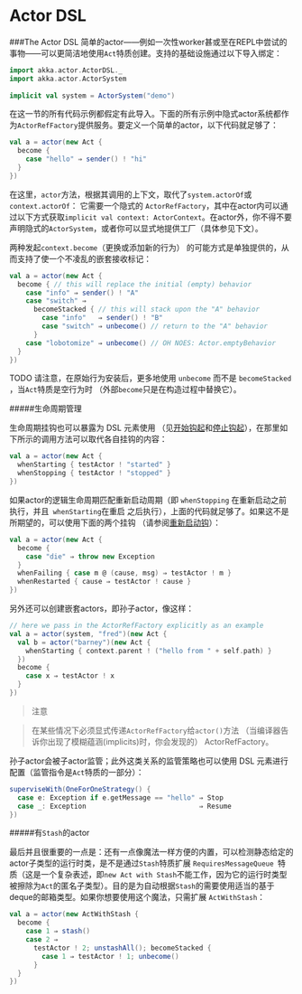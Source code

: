 # Actor DSL

###The Actor DSL
简单的actor——例如一次性worker甚或至在REPL中尝试的事物——可以更简洁地使用`Act`特质创建。支持的基础设施通过以下导入绑定：

```scala
import akka.actor.ActorDSL._
import akka.actor.ActorSystem
 
implicit val system = ActorSystem("demo")
```

在这一节的所有代码示例都假定有此导入。下面的所有示例中隐式actor系统都作为`ActorRefFactory`提供服务。要定义一个简单的actor，以下代码就足够了：

```scala
val a = actor(new Act {
  become {
    case "hello" ⇒ sender() ! "hi"
  }
})
```

在这里，`actor`方法，根据其调用的上下文，取代了``system.actorOf``或
``context.actorOf``： 它需要一个隐式的 `ActorRefFactory`，其中在actor内可以通过以下方式获取``implicit val context: ActorContext``。在actor外，你不得不要声明隐式的`ActorSystem`，或者你可以显式地提供工厂（具体参见下文）。

两种发起``context.become``（更换或添加新的行为） 的可能方式是单独提供的，从而支持了使一个不凌乱的嵌套接收标记：

```scala
val a = actor(new Act {
  become { // this will replace the initial (empty) behavior
    case "info" ⇒ sender() ! "A"
    case "switch" ⇒
      becomeStacked { // this will stack upon the "A" behavior
        case "info"   ⇒ sender() ! "B"
        case "switch" ⇒ unbecome() // return to the "A" behavior
      }
    case "lobotomize" ⇒ unbecome() // OH NOES: Actor.emptyBehavior
  }
})
```

TODO
请注意，在原始行为安装后，更多地使用 ``unbecome`` 而不是 ``becomeStacked`` ，当`Act`特质是空行为时 （外部``become``只是在构造过程中替换它）。

#####生命周期管理

生命周期挂钩也可以暴露为 DSL 元素使用 （见[开始钩起](01_actors.md#start-hook-scala)和[停止钩起](01_actors.md#stop-hook-scala)），在那里如下所示的调用方法可以取代各自挂钩的内容：

```scala
val a = actor(new Act {
  whenStarting { testActor ! "started" }
  whenStopping { testActor ! "stopped" }
})
```

如果actor的逻辑生命周期匹配重新启动周期（即 ``whenStopping`` 在重新启动之前执行，并且`` whenStarting``在重启 之后执行），上面的代码就足够了。如果这不是所期望的，可以使用下面的两个挂钩 （请参阅[重新启动钩]((01_actors.md#restart-hook-scala))）：

```scala
val a = actor(new Act {
  become {
    case "die" ⇒ throw new Exception
  }
  whenFailing { case m @ (cause, msg) ⇒ testActor ! m }
  whenRestarted { cause ⇒ testActor ! cause }
})
```

另外还可以创建嵌套actors，即孙子actor，像这样：

```scala
// here we pass in the ActorRefFactory explicitly as an example
val a = actor(system, "fred")(new Act {
  val b = actor("barney")(new Act {
    whenStarting { context.parent ! ("hello from " + self.path) }
  })
  become {
    case x ⇒ testActor ! x
  }
})
```

> 注意

> 在某些情况下必须显式传递`ActorRefFactory`给`actor()`方法 （当编译器告诉你出现了模糊蕴涵(implicits)时，你会发现的） ActorRefFactory。

孙子actor会被子actor监管；此外这类关系的监管策略也可以使用 DSL 元素进行配置（监管指令是`Act`特质的一部分）：

```scala
superviseWith(OneForOneStrategy() {
  case e: Exception if e.getMessage == "hello" ⇒ Stop
  case _: Exception                            ⇒ Resume
})
```

#####有`Stash`的actor

最后并且很重要的一点是：还有一点像魔法一样方便的内置，可以检测静态给定的actor子类型的运行时类，是不是通过`Stash`特质扩展 `RequiresMessageQueue `特质（这是一个复杂表述，即``new Act with Stash``不能工作，因为它的运行时类型被擦除为``Act``的匿名子类型）。目的是为自动根据`Stash`的需要使用适当的基于deque的邮箱类型。如果你想要使用这个魔法，只需扩展 `ActWithStash`：

```scala
val a = actor(new ActWithStash {
  become {
    case 1 ⇒ stash()
    case 2 ⇒
      testActor ! 2; unstashAll(); becomeStacked {
        case 1 ⇒ testActor ! 1; unbecome()
      }
  }
})
```

